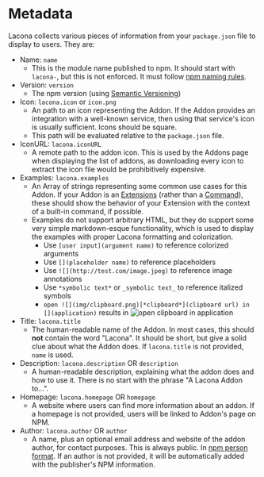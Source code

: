 # Metadata

Lacona collects various pieces of information from your `package.json`
file to display to users. They are:

- Name: `name`
  - This is the module name published to npm. It should start with `lacona-`, but this
    is not enforced. It must follow
    [npm naming rules](https://docs.npmjs.com/files/package.json#name).
- Version: `version`
  - The npm version (using [Semantic Versioning](http://semver.org/))
- Icon: `lacona.icon` or `icon.png`
  - An path to an icon representing the Addon. If the Addon provides an integration with
    a well-known service, then using that service's icon is usually sufficient.
    Icons should be square.
  - This path will be evaluated relative to the `package.json` file.
- IconURL: `lacona.iconURL`
  - A remote path to the addon icon. This is used by the Addons page
    when displaying the list of addons, as downloading every icon to extract
    the icon file would be prohibitively expensive.
- Examples: `lacona.examples`
  - An Array of strings representing some common use cases for this Addon. If your
    Addon is an [Extensions](../basics/extensions.md) (rather than a
    [Command](../basics/commands.md)), these should show the behavior of
    your Extension with the context of a built-in command, if possible.
  - Examples do not support arbitrary HTML, but they do support some very simple
    markdown-esque functionality, which is used to display the examples with
    proper Lacona formatting and colorization.
      - Use `[user input](argument name)` to reference colorized arguments
      - Use `[](placeholder name)` to reference placeholders
      - Use `![](http://test.com/image.jpeg)` to reference image annotations
      - Use `*symbolic text*` or `_symbolic text_` to reference italized symbols
      - `open ![](img/clipboard.png)[*clipboard*](clipboard url) in [](application)`
        results in ![open clipboard in application](../img/example.png)
- Title: `lacona.title`
  - The human-readable name of the Addon. In most cases, this should **not**
    contain the word "Lacona". It should be short, but give a solid clue about
    what the Addon does. If `lacona.title` is not provided, `name` is used.
- Description: `lacona.description` OR `description`
  - A human-readable description, explaining what the addon
    does and how to use it. There is no start with the phrase
    "A Lacona Addon to...".
- Homepage: `lacona.homepage` OR `homepage`
  - A website where users can find more information about an addon. If a homepage
    is not provided, users will be linked to Addon's page on NPM.
- Author: `lacona.author` OR `author`
  - A name, plus an optional email address and website of the addon author,
    for contact purposes. This is always public. In
    [npm person format](https://docs.npmjs.com/files/package.json#people-fields-author-contributors).
    If an author is not provided, it will be automatically added with the
    publisher's NPM information.

